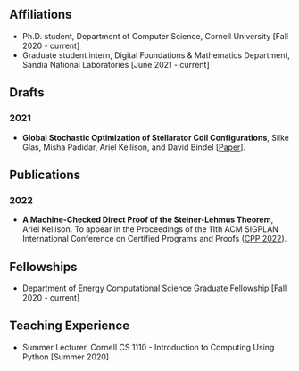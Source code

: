 
## Affiliations 
+ Ph.D. student, Department of Computer Science, Cornell University [Fall 2020 - current]
+ Graduate student intern, Digital Foundations & Mathematics Department, Sandia National Laboratories [June 2021 - current]

## Drafts

### 2021
+  **Global Stochastic Optimization of Stellarator Coil Configurations**, Silke Glas, Misha Padidar, Ariel Kellison, and David Bindel [[Paper](https://arxiv.org/abs/2110.07464)].

## Publications

### 2022

+  **A Machine-Checked Direct Proof of the Steiner-Lehmus Theorem**, Ariel Kellison. To appear in the Proceedings of the 11th ACM SIGPLAN International Conference on Certified Programs and Proofs ([CPP 2022](https://popl22.sigplan.org/home/CPP-2022)).

## Fellowships
+ Department of Energy Computational Science Graduate Fellowship [Fall 2020 - current]

## Teaching Experience 
+ Summer Lecturer, Cornell CS 1110 - Introduction to Computing Using Python [Summer 2020]
